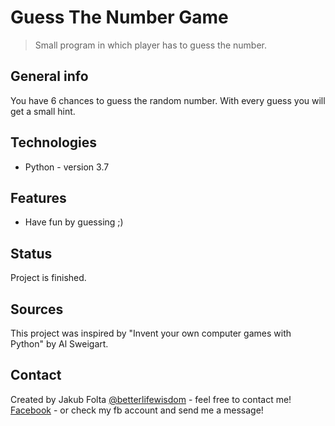 # Guess The Number Game
> Small program in which player has to guess the number.

## General info
You have 6 chances to guess the random number. With every guess you will get a small hint.

## Technologies
* Python - version 3.7

## Features
* Have fun by guessing ;)

## Status
Project is finished.

## Sources
This project was inspired by "Invent your own computer games with Python" by Al Sweigart.

## Contact
Created by Jakub Folta [@betterlifewisdom](https://www.betterlifewisdom.com/) - feel free to contact me!<br/>
[Facebook](https://www.facebook.com/jakub.folta.58) - or check my fb account and send me a message!
